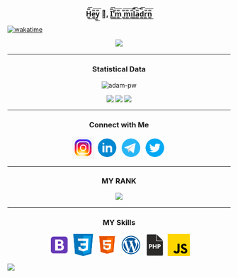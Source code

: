 
<h3 align="center">
 
 H̳̿͟͞e̳̿͟͞y̳̿͟͞ 👋, I̳̿͟͞'̳̿͟͞m̳̿͟͞ ̳̿͟͞m̳̿͟͞i̳̿͟͞l̳̿͟͞a̳̿͟͞d̳̿͟͞r̳̿͟͞n̳̿͟͞ 

</h3>

[![wakatime](https://wakatime.com/badge/user/11fa44ac-7f2f-43c3-a4fa-b0b08499d334/project/044889f7-d3c4-4b95-922e-b8b5edc2ee9e.svg)](https://wakatime.com/badge/user/11fa44ac-7f2f-43c3-a4fa-b0b08499d334/project/044889f7-d3c4-4b95-922e-b8b5edc2ee9e)
<p align="center">
<img alig src="https://github-readme-quotes.herokuapp.com/quote?theme=slateorange&animation=grow_out_in&layout=churchill&font=Redressed" />
</p>
<hr>
 <h3 align="center">  Statistical Data </h3>
 <p align="center"><img align="center" src="https://github-readme-streak-stats.herokuapp.com/?user=miladrn&" alt="adam-pw" /></p>

<p align="center">
  <a href="https://github-profile-summary-cards.vercel.app/api/cards/profile-details?username=miladrn"> <img alig src="https://github-profile-summary-cards.vercel.app/api/cards/profile-details?username=miladrn&theme=github" /></a>
  <a href="https://github-profile-summary-cards.vercel.app/api/cards/most-commit-language?username=miladrn"> <img alig src="https://github-profile-summary-cards.vercel.app/api/cards/most-commit-language?username=miladrn&theme=github" /></a>
  <a href="https://github-readme-stats.vercel.app/api?username=miladrn"> <img alig src="https://github-readme-stats.vercel.app/api?username=miladrn&column=3&margin-w=15&margin-h=15" /></a>
</p>

<hr>

<div align="center">
    <h3> Connect with Me </h3>
    <p>
      <a href="https://www.instagram.com/developer_milad/"><img title="instagram" alt="instagram" src="img/instagram.gif"style="height: 50px;width: 50px;"/></a>
      <a href="www.linkedin.com/in/milad-rezanezhad"><img title="linkedin" alt="linkedin" src="img/linkedi.gif"style="height: 50px;width: 50px;"/></a>
      <a href="https://t.me/developer_milad"><img title="telegram" alt="telegram" src="img/telegram.gif"style="height: 50px;width: 50px;"/></a>
      <a href="https://twitter.com/Milad_RN_"><img title="twitter" alt="twitter" src="img/twitter.gif"style="height: 50px;width: 50px;"/></a>
    </p>
</div>
<hr>
<h3 align="center" > MY RANK </h3>
<p align="center">
   <img alig src="https://github-profile-trophy.vercel.app/?username=miladrn&column=3&margin-w=15&margin-h=15" />
</p>
<hr>





<div align="center">
    <h3> MY Skills </h3>
    <p>
      <a href="https://getbootstrap.com/"><img title="bootstrap" alt="bootstrap" src="img/bootstrap.svg"style="height: 50px;width: 50px;"/></a>
      <a href="https://www.w3schools.com/css/"><img title="css" alt="css" src="img/css.svg"style="height: 50px;width: 50px;"/></a>
      <a href="https://www.w3schools.com"><img title="html" alt="html" src="img/html.svg"style="height: 50px;width: 50px;"/></a>
      <a href="https://wordpress.com/"><img title="wordpress" alt="wordpress" src="img/wordpress.svg"style="height: 50px;width: 50px;"/></a>
     <a href="https://www.php.net/"><img title="php" alt="php" src="img/php.png"style="height: 50px;width: 50px;"/></a>
     <a href="https://www.javascript.com/"><img title="javascript" alt="javascript" src="img/javascript.svg"style="height: 50px;width: 50px;"/></a>
    </p>
</div>

<img src="https://wakatime.com/share/@miladrn/ca3e90b2-5368-4b22-850f-d9c99ab8bfc2.svg">

